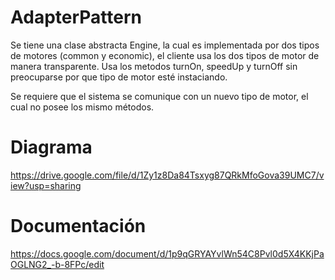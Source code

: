 # AdapterPattern
Se tiene una clase abstracta Engine, la cual es implementada por dos tipos de motores (common y economic), el cliente usa los dos tipos de motor de manera transparente. Usa los metodos turnOn, speedUp y turnOff sin preocuparse por que tipo de motor esté instaciando.

Se requiere que el sistema se comunique con un nuevo tipo de motor, el cual no posee los mismo métodos.

# Diagrama
https://drive.google.com/file/d/1Zy1z8Da84Tsxyg87QRkMfoGova39UMC7/view?usp=sharing


# Documentación
https://docs.google.com/document/d/1p9qGRYAYvlWn54C8Pvl0d5X4KKjPaOGLNG2_-b-8FPc/edit
